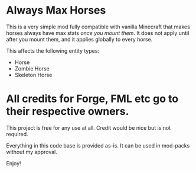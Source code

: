 # Always Max Horses
This is a very simple mod fully compatible with vanilla Minecraft that makes horses always have max stats *once you
mount them*. It does not apply until after you mount them, and it applies globally to every horse.

This affects the following entity types:
- Horse
- Zombie Horse
- Skeleton Horse

# All credits for Forge, FML etc go to their respective owners. 
This project is free for any use at all. Credit would be nice but is not required.

Everything in this code base is provided as-is. It can be used in mod-packs without my approval.

Enjoy!
